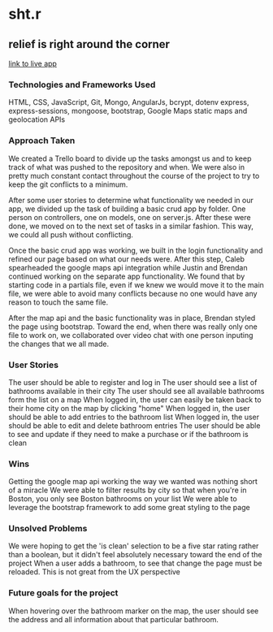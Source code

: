 # sht.r
## relief is right around the corner

[link to live app](https://shtr.herokuapp.com/)

### Technologies and Frameworks Used
HTML, CSS, JavaScript, Git, Mongo, AngularJs, bcrypt, dotenv express, express-sessions, mongoose, bootstrap, Google Maps static maps and geolocation APIs

### Approach Taken
We created a Trello board to divide up the tasks amongst us and to keep track of what was pushed to the repository and when.  We were also in pretty much constant contact throughout the course of the project to try to keep the git conflicts to a minimum.

After some user stories to determine what functionality we needed in our app, we divided up the task of building a basic crud app by folder.  One person on controllers, one on models, one on server.js.  After these were done, we moved on to the next set of tasks in a similar fashion. This way, we could all push without conflicting.  

Once the basic crud app was working, we built in the login functionality and refined our page based on what our needs were.  After this step, Caleb spearheaded the google maps api integration while Justin and Brendan continued working on the separate app functionality.  We found that by starting code in a partials file, even if we knew we would move it to the main file, we were able to avoid many conflicts because no one would have any reason to touch the same file.

After the map api and the basic functionality was in place, Brendan styled the page using bootstrap.  Toward the end, when there was really only one file to work on, we collaborated over video chat with one person inputing the changes that we all made.

### User Stories
The user should be able to register and log in
The user should see a list of bathrooms available in their city
The user should see all available bathrooms form the list on a map
When logged in, the user can easily be taken back to their home city on the map by clicking "home"
When logged in, the user should be able to add entries to the bathroom list
When logged in, the user should be able to edit and delete bathroom entries
The user should be able to see and update if they need to make a purchase or if the bathroom is clean

### Wins
Getting the google map api working the way we wanted was nothing short of a miracle
We were able to filter results by city so that when you're in Boston, you only see Boston bathrooms on your list
We were able to leverage the bootstrap framework to add some great styling to the page



### Unsolved Problems

We were hoping to get the 'is clean' selection to be a five star rating rather than a boolean, but it didn't feel absolutely necessary toward the end of the project
When a user adds a bathroom, to see that change the page must be reloaded. This is not great from the UX perspective


### Future goals for the project 

When hovering over the bathroom marker on the map, the user should see the address and all information about that particular bathroom. 
